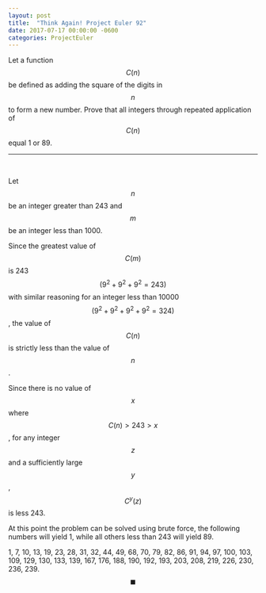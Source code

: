 ```yaml
---
layout: post
title:  "Think Again! Project Euler 92"
date: 2017-07-17 00:00:00 -0600
categories: ProjectEuler
---
```

Let a function $$C(n)$$ be defined as adding the square of the digits in $$n$$ to form a new number. Prove that all integers through repeated application of $$C(n)$$ equal 1 or 89.

<hr><br>

Let $$n$$ be an integer greater than 243 and $$m$$ be an integer less than 1000. 

Since the greatest value of $$C(m)$$ is 243 $$( 9^2 + 9^2 + 9^2  = 243)$$ with similar reasoning for an integer less than 10000 $$( 9^2 + 9^2 + 9^2 + 9^2  = 324)$$ , the value of $$C(n)$$ is strictly less than the value of $$n$$.

Since there is no value of $$x$$ where $$C(n) > 243 > x$$, for any integer $$z$$ and a sufficiently large $$y$$, $$C^y(z)$$ is less 243.

At this point the problem can be solved using brute force, the following numbers will yield 1, while all others less than 243 will yield 89.

1, 7, 10, 13, 19, 23, 28, 31, 32, 44, 49, 68, 70, 79, 82, 86, 91, 94, 97, 100, 103, 109, 129, 130, 133, 139, 167, 176, 188, 190, 192, 193, 203, 208, 219, 226, 230, 236, 239. $$\blacksquare$$

<br>

